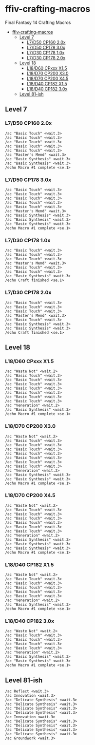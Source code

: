 # ffiv-crafting-macros
Final Fantasy 14 Crafting Macros

- [ffiv-crafting-macros](#ffiv-crafting-macros)
  - [Level 7](#level-7)
    - [L7/D50 CP160 2.0x](#l7d50-cp160-20x)
    - [L7/D50 CP178 3.0x](#l7d50-cp178-30x)
    - [L7/D30 CP178 1.0x](#l7d30-cp178-10x)
    - [L7/D30 CP178 2.0x](#l7d30-cp178-20x)
  - [Level 18](#level-18)
    - [L18/D60 CPxxx X1.5](#l18d60-cpxxx-x15)
    - [L18/D70 CP200 X3.0](#l18d70-cp200-x30)
    - [L18/D70 CP200 X4.5](#l18d70-cp200-x45)
    - [L18/D40 CP182 X1.5](#l18d40-cp182-x15)
    - [L18/D40 CP182 3.0x](#l18d40-cp182-30x)
  - [Level 81-ish](#level-81-ish)

## Level 7

### L7/D50 CP160 2.0x
```
/ac "Basic Touch" <wait.3>
/ac "Basic Touch" <wait.3>
/ac "Basic Touch" <wait.3>
/ac "Basic Touch" <wait.3>
/ac "Basic Touch" <wait.3>
/ac "Master's Mend" <wait.3>
/ac "Basic Synthesis" <wait.3>
/ac "Basic Synthesis" <wait.3>
/echo Macro #1 complete <se.1>
```

### L7/D50 CP178 3.0x
```
/ac "Basic Touch" <wait.3>
/ac "Basic Touch" <wait.3>
/ac "Basic Touch" <wait.3>
/ac "Basic Touch" <wait.3>
/ac "Basic Touch" <wait.3>
/ac "Master's Mend" <wait.3>
/ac "Basic Synthesis" <wait.3>
/ac "Basic Synthesis" <wait.3>
/ac "Basic Synthesis" <wait.3>
/echo Macro #1 complete <se.1>
```

### L7/D30 CP178 1.0x
```
/ac "Basic Touch" <wait.3>
/ac "Basic Touch" <wait.3>
/ac "Basic Touch" <wait.3>
/ac "Master's Mend" <wait.3>
/ac "Basic Touch" <wait.3>
/ac "Basic Touch" <wait.3>
/ac "Basic Synthesis" <wait.3>
/echo Craft finished <se.1>
```

### L7/D30 CP178 2.0x
```
/ac "Basic Touch" <wait.3>
/ac "Basic Touch" <wait.3>
/ac "Basic Touch" <wait.3>
/ac "Master's Mend" <wait.3>
/ac "Basic Touch" <wait.3>
/ac "Basic Synthesis" <wait.3>
/ac "Basic Synthesis" <wait.3>
/echo Craft finished <se.1>
```

## Level 18

### L18/D60 CPxxx X1.5
```
/ac "Waste Not" <wait.2>
/ac "Basic Touch" <wait.3>
/ac "Basic Touch" <wait.3>
/ac "Basic Touch" <wait.3>
/ac "Basic Touch" <wait.3>
/ac "Basic Touch" <wait.3>
/ac "Basic Touch" <wait.3>
/ac "Basic Touch" <wait.3>
/ac "Veneration" <wait.2>
/ac "Basic Synthesis" <wait.3>
/echo Macro #1 complete <se.1>
```

### L18/D70 CP200 X3.0
```
/ac "Waste Not" <wait.2>
/ac "Basic Touch" <wait.3>
/ac "Basic Touch" <wait.3>
/ac "Basic Touch" <wait.3>
/ac "Basic Touch" <wait.3>
/ac "Basic Touch" <wait.3>
/ac "Basic Touch" <wait.3>
/ac "Basic Touch" <wait.3>
/ac "Veneration" <wait.2>
/ac "Basic Synthesis" <wait.3>
/ac "Basic Synthesis" <wait.3>
/echo Macro #1 complete <se.1>
```

### L18/D70 CP200 X4.5
```
/ac "Waste Not" <wait.2>
/ac "Basic Touch" <wait.3>
/ac "Basic Touch" <wait.3>
/ac "Basic Touch" <wait.3>
/ac "Basic Touch" <wait.3>
/ac "Basic Touch" <wait.3>
/ac "Basic Touch" <wait.3>
/ac "Veneration" <wait.2>
/ac "Basic Synthesis" <wait.3>
/ac "Basic Synthesis" <wait.3>
/ac "Basic Synthesis" <wait.3>
/echo Macro #1 complete <se.1>
```

### L18/D40 CP182 X1.5
```
/ac "Waste Not" <wait.2>
/ac "Basic Touch" <wait.3>
/ac "Basic Touch" <wait.3>
/ac "Basic Touch" <wait.3>
/ac "Basic Touch" <wait.3>
/ac "Basic Touch" <wait.3>
/ac "Veneration" <wait.2>
/ac "Basic Synthesis" <wait.3>
/echo Macro #1 complete <se.1>
```

### L18/D40 CP182 3.0x
```
/ac "Waste Not" <wait.2>
/ac "Basic Touch" <wait.3>
/ac "Basic Touch" <wait.3>
/ac "Basic Touch" <wait.3>
/ac "Basic Touch" <wait.3>
/ac "Veneration" <wait.2>
/ac "Basic Synthesis" <wait.3>
/ac "Basic Synthesis" <wait.3>
/echo Macro #1 complete <se.1>
```

## Level 81-ish

```
/ac Reflect <wait.3>
/ac Innovation <wait.3>
/ac "Delicate Synthesis" <wait.3>
/ac "Delicate Synthesis" <wait.3>
/ac "Delicate Synthesis" <wait.3>
/ac "Delicate Synthesis" <wait.3>
/ac Innovation <wait.3>
/ac "Delicate Synthesis" <wait.3>
/ac "Delicate Synthesis" <wait.3>
/ac "Delicate Synthesis" <wait.3>
/ac "Delicate Synthesis" <wait.3>
/ac Groundwork <wait.3>
```